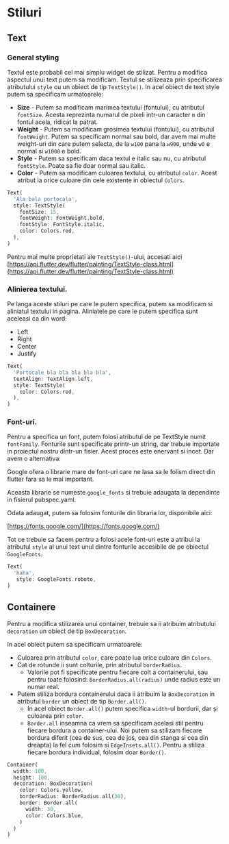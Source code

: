 # Stiluri

## Text

### General styling

Textul este probabil cel mai simplu widget de stilizat. Pentru a modifica aspectul unui text putem sa modificam. Textul se stilizeaza prin specificarea atributului `style` cu un obiect de tip `TextStyle()`. In acel obiect de text style putem sa specificam urmatoarele:

- **Size** - Putem sa modificam marimea textului (fontului), cu atributul `fontSize`. Acesta reprezinta numarul de pixeli intr-un caracter `m` din fontul acela, ridicat la patrat. 
- **Weight** - Putem sa modificam grosimea textului (fontului), cu atributul `fontWeight`. Putem sa specificam normal sau bold, dar avem mai multe weight-uri din care putem selecta, de la `w100` pana la `w900`, unde `w0` e normal si `w1000` e bold.
- **Style** - Putem sa specificam daca textul e italic sau nu, cu atributul `fontStyle`. Poate sa fie doar normal sau italic.
- **Color** - Putem sa modificam culoarea textului, cu atributul `color`. Acest atribut ia orice culoare din cele existente in obiectul `Colors`.

```dart
Text(
  'Ala bala portocala',
  style: TextStyle(
    fontSize: 15,
    fontWeight: FontWeight.bold,
    fontStyle: FontStyle.italic,
    color: Colors.red,
  ),
)
```

Pentru mai multe proprietati ale `TextStyle()`-ului, accesati aici [https://api.flutter.dev/flutter/painting/TextStyle-class.html](https://api.flutter.dev/flutter/painting/TextStyle-class.html)

### Alinierea textului.

Pe langa aceste stiluri pe care le putem specifica, putem sa modificam si aliniatul textului in pagina. Aliniatele pe care le putem specifica sunt aceleasi ca din word:

- Left
- Right
- Center
- Justify

```dart
Text(
  'Portocale bla bla bla bla bla',
  textAlign: TextAlign.left,
  style: TextStyle(
    color: Colors.red,
  ),
)
```

### Font-uri.

Pentru a specifica un font, putem folosi atributul de pe TextStyle numit `fontFamily`. Fonturile sunt specificate printr-un string, dar trebuie importate in proiectul nostru dintr-un fisier. Acest proces este enervant si incet. Dar avem o alternativa:

Google ofera o librarie mare de font-uri care ne lasa sa le folism direct din flutter fara sa le mai important.

Aceasta librarie se numeste `google_fonts` si trebuie adaugata la dependinte in fisierul pubspec.yaml.

Odata adaugat, putem sa folosim fonturile din libraria lor, disponibile aici:

[https://fonts.google.com/](https://fonts.google.com/)

Tot ce trebuie sa facem pentru a folosi acele font-uri este a atribui la atributul `style` al unui text unul dintre fonturile accesibile de pe obiectul `GoogleFonts`.

```dart
Text(
  'haha',
   style: GoogleFonts.roboto,
)
```
## Containere

Pentru a modifica stilizarea unui container, trebuie sa ii atribuim atributului `decoration` un obiect de tip `BoxDecoration`.

In acel obiect putem sa specificam urmatoarele:

- Culoarea prin atributul `color`, care poate lua orice culoare din `Colors`.
- Cat de rotunde ii sunt colturile, prin atributul `borderRadius`. 
  - Valorile pot fi specificate pentru fiecare colt a containerului, sau pentru toate folosind: `BorderRadius.all(radius)` unde radius este un numar real.
- Putem stiliza bordura containerului daca ii atribuim la `BoxDecoration` in atributul `border` un obiect de tip `Border.all()`.
  - In acel obiect `Border.all()` putem specifica `width`-ul bordurii, dar și culoarea prin `color`.
  - `Border.all` inseamna ca vrem sa specificam acelasi stil pentru fiecare bordura a container-ului. Noi putem sa stilizam fiecare bordura diferit (cea de sus, cea de jos, cea din stanga si cea din dreapta) la fel cum folosim si `EdgeInsets.all()`. Pentru a stiliza fiecare bordura individual, folosim doar `Border()`.


```dart
Container(
  width: 100,
  height: 100,
  decoration: BoxDecoration(
    color: Colors.yellow,
    borderRadius: BorderRadius.all(30),
    border: Border.all(
      width: 30,
      color: Colors.blue,
    )
  )
)
```